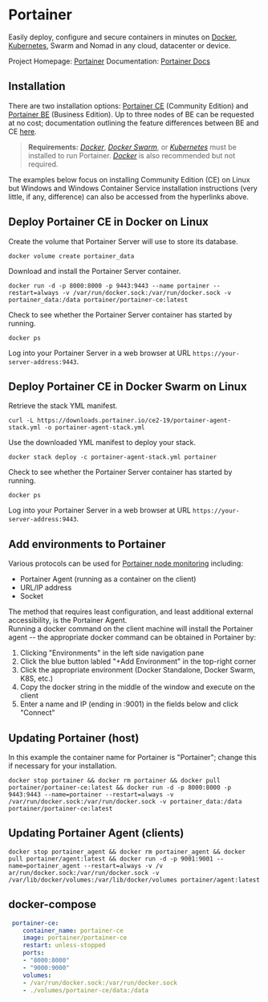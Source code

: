 # Portainer

Easily deploy, configure and secure containers in minutes on [Docker](docker/docker.md), [Kubernetes](kubernetes/kubernetes.md), Swarm and Nomad in any cloud, datacenter or device.

Project Homepage: [Portainer](https://www.portainer.io)
Documentation: [Portainer Docs](http://documentation.portainer.io)

## Installation

There are two installation options: [Portainer CE](https://docs.portainer.io/start/install-ce/server/docker) (Community Edition)  and [Portainer BE](https://docs.portainer.io/start/install/server/docker) (Business Edition).  Up to three nodes of BE can be requested at no cost; documentation outlining the feature differences between BE and CE [here](https://docs.portainer.io/).

>**Requirements:**
*[Docker](../docker/docker.md)*, *[Docker Swarm](../docker/docker-swarm.md)*, or *[Kubernetes](../kubernetes/kubernetes.md)* must be installed to run Portainer. *[Docker](../docker/docker-compose.md)* is also recommended but not required.

The examples below focus on installing Community Edition (CE) on Linux but Windows and Windows Container Service installation instructions (very little, if any, difference) can also be accessed from the hyperlinks above.

## Deploy Portainer CE in Docker on Linux

Create the volume that Portainer Server will use to store its database.

```shell
docker volume create portainer_data
```

Download and install the Portainer Server container.

```shell
docker run -d -p 8000:8000 -p 9443:9443 --name portainer --restart=always -v /var/run/docker.sock:/var/run/docker.sock -v portainer_data:/data portainer/portainer-ce:latest
```

Check to see whether the Portainer Server container has started by running.

```shell
docker ps
```

Log into your Portainer Server in a web browser at URL `https://your-server-address:9443`.

## Deploy Portainer CE in Docker Swarm on Linux

Retrieve the stack YML manifest.

```shell
curl -L https://downloads.portainer.io/ce2-19/portainer-agent-stack.yml -o portainer-agent-stack.yml
```

Use the downloaded YML manifest to deploy your stack.

```shell
docker stack deploy -c portainer-agent-stack.yml portainer
```

Check to see whether the Portainer Server container has started by running.

```shell
docker ps
```

Log into your Portainer Server in a web browser at URL `https://your-server-address:9443`.

## Add environments to Portainer

Various protocols can be used for [Portainer node monitoring](https://docs.portainer.io/admin/environments/add/docker) including:

- Portainer Agent (running as a container on the client)
- URL/IP address
- Socket

The method that requires least configuration, and least additional external accessibility, is the Portainer Agent.  
Running a docker command on the client machine will install the Portainer agent -- the appropriate docker command can be obtained in Portainer by:

1. Clicking "Environments" in the left side navigation pane
2. Click the blue button labled "+Add Environment" in the top-right corner
3. Click the appropriate environment (Docker Standalone, Docker Swarm, K8S, etc.)
4. Copy the docker string in the middle of the window and execute on the client
5. Enter a name and IP (ending in :9001) in the fields below and click "Connect"

## Updating Portainer (host)

In this example the container name for Portainer is "Portainer"; change this if necessary for your installation.

```shell
docker stop portainer && docker rm portainer && docker pull portainer/portainer-ce:latest && docker run -d -p 8000:8000 -p 9443:9443 --name=portainer --restart=always -v /var/run/docker.sock:/var/run/docker.sock -v portainer_data:/data portainer/portainer-ce:latest
```

## Updating Portainer Agent (clients)

```shell
docker stop portainer_agent && docker rm portainer_agent && docker pull portainer/agent:latest && docker run -d -p 9001:9001 --name=portainer_agent --restart=always -v /v
ar/run/docker.sock:/var/run/docker.sock -v /var/lib/docker/volumes:/var/lib/docker/volumes portainer/agent:latest
```
##  docker-compose

```yaml
 portainer-ce:
    container_name: portainer-ce
    image: portainer/portainer-ce
    restart: unless-stopped
    ports:
    - "8000:8000"
    - "9000:9000"
    volumes:
    - /var/run/docker.sock:/var/run/docker.sock
    - ./volumes/portainer-ce/data:/data


```